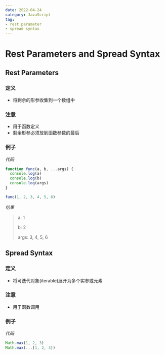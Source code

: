 ```yaml
---
date: 2022-04-24
category: JavaScript
tag:
- rest parameter
- spread syntax
---
```


# Rest Parameters and Spread Syntax

## Rest Parameters

### 定义

- 将剩余的形参收集到一个数组中

### 注意

- 用于函数定义
- 剩余形参必须放到函数参数的最后

### 例子

_代码_

```js
function func(a, b, ...args) {
  console.log(a)
  console.log(b)
  console.log(args)
}

func(1, 2, 3, 4, 5, 6)
```

_结果_

> a: 1
>
> b: 2
>
> args: 3, 4, 5, 6

## Spread Syntax

### 定义

- 将可迭代对象(iterable)展开为多个实参或元素

### 注意

- 用于函数调用

### 例子

_代码_
```js
Math.max(1, 2, 3)
Math.max(...[1, 2, 3])
```
